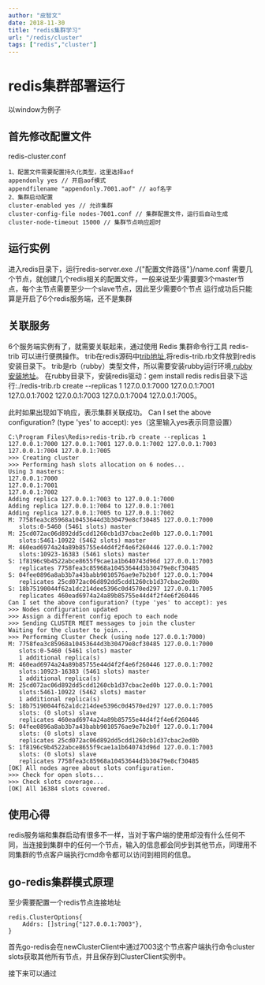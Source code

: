 ```yaml
---
author: "皮智文"
date: 2018-11-30
title: "redis集群学习"
url: "/redis/cluster"
tags: ["redis","cluster"]
---
```


# redis集群部署运行

以window为例子

## 首先修改配置文件

redis-cluster.conf
~~~
1、配置文件需要配置持久化类型，这里选择aof
appendonly yes // 开启aof模式
appendfilename "appendonly.7001.aof" // aof名字
2、集群启动配置
cluster-enabled yes // 允许集群
cluster-config-file nodes-7001.conf // 集群配置文件，运行后自动生成
cluster-node-timeout 15000 // 集群节点响应超时
~~~

## 运行实例

进入redis目录下，运行redis-server.exe ./{"配置文件路径"}/name.conf
需要几个节点，就创建几个redis相关的配置文件，一般来说至少需要要3个master节点，每个主节点需要至少一个slave节点，因此至少需要6个节点
运行成功后只能算是开启了6个redis服务端，还不是集群

## 关联服务

6个服务端实例有了，就需要关联起来，通过使用 Redis 集群命令行工具 redis-trib 可以进行便携操作。
trib在redis源码中[trib地址](https://github.com/antirez/redis/tree/unstable/src),将redis-trib.rb文件放到redis安装目录下。
trib是rb（rubby）类型文件，所以需要安装rubby运行环境,[rubby安装地址](https://rubyinstaller.org/downloads/)。
在rubby目录下，安装redis驱动：gem install redis
redis目录下运行:./redis-trib.rb create --replicas 1 127.0.0.1:7000 127.0.0.1:7001 127.0.0.1:7002 127.0.0.1:7003 127.0.0.1:7004 127.0.0.1:7005。

此时如果出现如下响应，表示集群关联成功。
Can I set the above configuration? (type 'yes' to accept): yes（这里输入yes表示同意设置）
~~~
C:\Program Files\Redis>redis-trib.rb create --replicas 1 127.0.0.1:7000 127.0.0.1:7001 127.0.0.1:7002 127.0.0.1:7003 127.0.0.1:7004 127.0.0.1:7005
>>> Creating cluster
>>> Performing hash slots allocation on 6 nodes...
Using 3 masters:
127.0.0.1:7000
127.0.0.1:7001
127.0.0.1:7002
Adding replica 127.0.0.1:7003 to 127.0.0.1:7000
Adding replica 127.0.0.1:7004 to 127.0.0.1:7001
Adding replica 127.0.0.1:7005 to 127.0.0.1:7002
M: 7758fea3c85968a10453644d3b30479e8cf30485 127.0.0.1:7000
   slots:0-5460 (5461 slots) master
M: 25cd072ac06d892dd5cdd1260cb1d37cbac2ed0b 127.0.0.1:7001
   slots:5461-10922 (5462 slots) master
M: 460ead6974a24a89b85755e44d4f2f4e6f260446 127.0.0.1:7002
   slots:10923-16383 (5461 slots) master
S: 1f8196c9b4522abce8655f9cae1a1b640743d96d 127.0.0.1:7003
   replicates 7758fea3c85968a10453644d3b30479e8cf30485
S: 04fee0896a8ab3b7a43babb9010576ae9e7b2b0f 127.0.0.1:7004
   replicates 25cd072ac06d892dd5cdd1260cb1d37cbac2ed0b
S: 18b75190044f62a1dc214dee5396c0d4570ed297 127.0.0.1:7005
   replicates 460ead6974a24a89b85755e44d4f2f4e6f260446
Can I set the above configuration? (type 'yes' to accept): yes
>>> Nodes configuration updated
>>> Assign a different config epoch to each node
>>> Sending CLUSTER MEET messages to join the cluster
Waiting for the cluster to join...
>>> Performing Cluster Check (using node 127.0.0.1:7000)
M: 7758fea3c85968a10453644d3b30479e8cf30485 127.0.0.1:7000
   slots:0-5460 (5461 slots) master
   1 additional replica(s)
M: 460ead6974a24a89b85755e44d4f2f4e6f260446 127.0.0.1:7002
   slots:10923-16383 (5461 slots) master
   1 additional replica(s)
M: 25cd072ac06d892dd5cdd1260cb1d37cbac2ed0b 127.0.0.1:7001
   slots:5461-10922 (5462 slots) master
   1 additional replica(s)
S: 18b75190044f62a1dc214dee5396c0d4570ed297 127.0.0.1:7005
   slots: (0 slots) slave
   replicates 460ead6974a24a89b85755e44d4f2f4e6f260446
S: 04fee0896a8ab3b7a43babb9010576ae9e7b2b0f 127.0.0.1:7004
   slots: (0 slots) slave
   replicates 25cd072ac06d892dd5cdd1260cb1d37cbac2ed0b
S: 1f8196c9b4522abce8655f9cae1a1b640743d96d 127.0.0.1:7003
   slots: (0 slots) slave
   replicates 7758fea3c85968a10453644d3b30479e8cf30485
[OK] All nodes agree about slots configuration.
>>> Check for open slots...
>>> Check slots coverage...
[OK] All 16384 slots covered.
~~~

## 使用心得

redis服务端和集群启动有很多不一样，当对于客户端的使用却没有什么任何不同，当连接到集群中的任何一个节点，输入的信息都会同步到其他节点，同理用不同集群的节点客户端执行cmd命令都可以访问到相同的信息。

## go-redis集群模式原理

至少需要配置一个redis节点连接地址
~~~
redis.ClusterOptions{
    Addrs: []string{"127.0.0.1:7003"},
}
~~~

首先go-redis会在newClusterClient中通过7003这个节点客户端执行命令cluster slots获取其他所有节点，并且保存到ClusterClient实例中。

接下来可以通过
